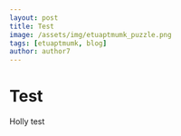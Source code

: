 ```yaml
---
layout: post
title: Test
image: /assets/img/etuaptmumk_puzzle.png
tags: [etuaptmumk, blog]
author: author7
---
```

# Test
Holly test
